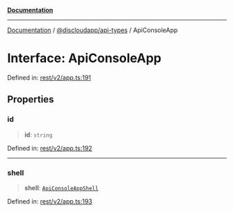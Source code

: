 [**Documentation**](../../../README.md)

***

[Documentation](../../../packages.md) / [@discloudapp/api-types](../README.md) / ApiConsoleApp

# Interface: ApiConsoleApp

Defined in: [rest/v2/app.ts:191](https://github.com/discloud/discloud.app/blob/5b4e3fe9c701f0b4f5ffa4246f463403d1e47fa1/packages/api-types/rest/v2/app.ts#L191)

## Properties

### id

> **id**: `string`

Defined in: [rest/v2/app.ts:192](https://github.com/discloud/discloud.app/blob/5b4e3fe9c701f0b4f5ffa4246f463403d1e47fa1/packages/api-types/rest/v2/app.ts#L192)

***

### shell

> **shell**: [`ApiConsoleAppShell`](ApiConsoleAppShell.md)

Defined in: [rest/v2/app.ts:193](https://github.com/discloud/discloud.app/blob/5b4e3fe9c701f0b4f5ffa4246f463403d1e47fa1/packages/api-types/rest/v2/app.ts#L193)
